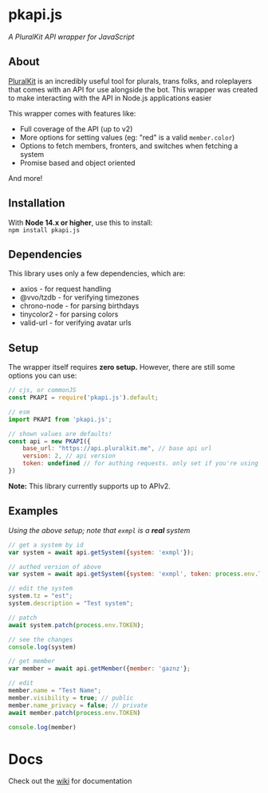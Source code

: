 # pkapi.js
*A PluralKit API wrapper for JavaScript*

## About
[PluralKit](https://github.com/PluralKit/PluralKit) is an 
incredibly useful tool for plurals, trans folks, and roleplayers that 
comes with an API for use alongside the bot. 
This wrapper was created to make interacting with the API in Node.js applications easier

This wrapper comes with features like:
- Full coverage of the API (up to v2)
- More options for setting values (eg: "red" is a valid `member.color`)
- Options to fetch members, fronters, and switches when fetching a system
- Promise based and object oriented

And more!

## Installation
With **Node 14.x or higher**, use this to install:  
`npm install pkapi.js`

## Dependencies
This library uses only a few dependencies, which are:
- axios - for request handling
- @vvo/tzdb - for verifying timezones
- chrono-node - for parsing birthdays
- tinycolor2 - for parsing colors
- valid-url - for verifying avatar urls

## Setup
The wrapper itself requires **zero setup.** However, there are still some options you can use:

```js
// cjs, or commonJS
const PKAPI = require('pkapi.js').default;

// esm
import PKAPI from 'pkapi.js';

// shown values are defaults!
const api = new PKAPI({
	base_url: "https://api.pluralkit.me", // base api url
	version: 2, // api version
	token: undefined // for authing requests. only set if you're using this for a single system!
})
```

**Note:** This library currently supports up to APIv2.

## Examples
*Using the above setup; note that `exmpl` is a **real** system*
```js
// get a system by id
var system = await api.getSystem({system: 'exmpl'});

// authed version of above
var system = await api.getSystem({system: 'exmpl', token: process.env.TOKEN});

// edit the system
system.tz = "est";
system.description = "Test system";

// patch
await system.patch(process.env.TOKEN);

// see the changes
console.log(system)
```

```js
// get member
var member = await api.getMember({member: 'gaznz'};

// edit
member.name = "Test Name";
member.visibility = true; // public
member.name_privacy = false; // private
await member.patch(process.env.TOKEN)

console.log(member)
```

# Docs
Check out the [wiki](https://github.com/greysdawn/pk.js/wiki) for documentation
